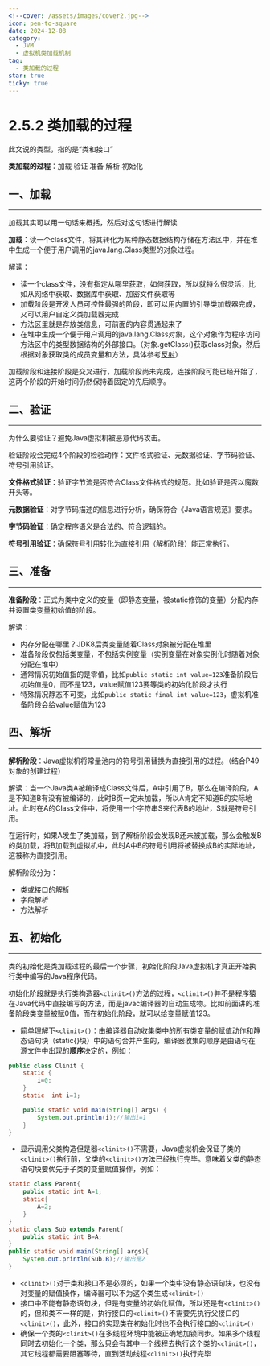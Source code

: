 ```yaml
---
<!--cover: /assets/images/cover2.jpg-->
icon: pen-to-square
date: 2024-12-08
category:
  - JVM
  - 虚拟机类加载机制
tag:
  - 类加载的过程
star: true
ticky: true
---
```

# 2.5.2 类加载的过程

此文说的类型，指的是“类和接口”

**类加载的过程**：加载	验证	准备	解析	初始化

## 一、加载

---

加载其实可以用一句话来概括，然后对这句话进行解读

**加载**：读一个class文件，将其转化为某种静态数据结构存储在方法区中，并在堆中生成一个便于用户调用的java.lang.Class类型的对象过程。

解读：

- 读一个class文件，没有指定从哪里获取，如何获取，所以就特么很灵活，比如从网络中获取、数据库中获取、加密文件获取等
- 加载阶段是开发人员可控性最强的阶段，即可以用内置的引导类加载器完成，又可以用户自定义类加载器完成
- 方法区里就是存放类信息，可前面的内容贯通起来了
- 在堆中生成一个便于用户调用的java.lang.Class对象，这个对象作为程序访问方法区中的类型数据结构的外部接口。（对象.getClass()获取class对象，然后根据对象获取类的成员变量和方法，具体参考[反射](https://ranqingisfine.github.io/myBlog/%E4%B8%80%E3%80%81Java%E5%9F%BA%E7%A1%80/1.4%20%E9%9D%A2%E5%90%91%E5%AF%B9%E8%B1%A1%E7%BC%96%E7%A8%8B/1.4.2%20%E5%8F%8D%E5%B0%84.html)）

加载阶段和连接阶段是交叉进行，加载阶段尚未完成，连接阶段可能已经开始了，这两个阶段的开始时间仍然保持着固定的先后顺序。

## 二、验证

---

为什么要验证？避免Java虚拟机被恶意代码攻击。

验证阶段会完成4个阶段的检验动作：文件格式验证、元数据验证、字节码验证、符号引用验证。

**文件格式验证**：验证字节流是否符合Class文件格式的规范。比如验证是否以魔数开头等。

**元数据验证**：对字节码描述的信息进行分析，确保符合《Java语言规范》要求。

**字节码验证**：确定程序语义是合法的、符合逻辑的。

**符号引用验证**：确保符号引用转化为直接引用（解析阶段）能正常执行。

## 三、准备

---

**准备阶段**：正式为类中定义的变量（即静态变量，被static修饰的变量）分配内存并设置类变量初始值的阶段。

解读：

- 内存分配在哪里？JDK8后类变量随着Class对象被分配在堆里
- 准备阶段仅包括类变量，不包括实例变量（实例变量在对象实例化时随着对象分配在堆中）
- 通常情况初始值指的是零值，比如`public static int value=123`准备阶段后初始值是0，而不是123，value赋值123要等类的初始化阶段才执行
- 特殊情况静态不可变，比如`public static final int value=123`，虚拟机准备阶段会给value赋值为123

## 四、解析

---

**解析阶段**：Java虚拟机将常量池内的符号引用替换为直接引用的过程。（结合P49对象的创建过程）

解读：当一个Java类A被编译成Class文件后，A中引用了B，那么在编译阶段，A是不知道B有没有被编译的，此时B页一定未加载，所以A肯定不知道B的实际地址。此时在A的Class文件中，将使用一个字符串S来代表B的地址，S就是符号引用。

在运行时，如果A发生了类加载，到了解析阶段会发现B还未被加载，那么会触发B的类加载，将B加载到虚拟机中，此时A中B的符号引用将被替换成B的实际地址，这被称为直接引用。

解析阶段分为：

- 类或接口的解析
- 字段解析
- 方法解析

## 五、初始化

---

类的初始化是类加载过程的最后一个步骤，初始化阶段Java虚拟机才真正开始执行类中编写的Java程序代码。

初始化阶段就是执行类构造器`<clinit>()`方法的过程，`<clinit>()`并不是程序猿在Java代码中直接编写的方法，而是javac编译器的自动生成物。比如前面讲的准备阶段类变量被赋0值，而在初始化阶段，就可以给变量赋值123。

- 简单理解下`<clinit>()`：由编译器自动收集类中的所有类变量的赋值动作和静态语句块（static{}块）中的语句合并产生的，编译器收集的顺序是由语句在源文件中出现的**顺序**决定的，例如：

```java
public class Clinit {
    static {
        i=0;
    }
    static  int i=1;

    public static void main(String[] args) {
        System.out.println(i);//输出i=1
    }
}
```

- 显示调用父类构造但是器`<clinit>()`不需要，Java虚拟机会保证子类的`<clinit>()`执行前，父类的`<clinit>()`方法已经执行完毕。意味着父类的静态语句块要优先于子类的变量赋值操作，例如：

```java
static class Parent{
  	public static int A=1;
  	static{
      	A=2;
    }
}
static class Sub extends Parent{
  	public static int B=A;
}
public static void main(String[] args){
  	System.out.println(Sub.B);//输出是2
}
```

- `<clinit>()`对于类和接口不是必须的，如果一个类中没有静态语句块，也没有对变量的赋值操作，编译器可以不为这个类生成`<clinit>()`
- 接口中不能有静态语句块，但是有变量的初始化赋值，所以还是有`<clinit>()`的，但和类不一样的是，执行接口的`<clinit>()`不需要先执行父接口的`<clinit>()`，此外，接口的实现类在初始化时也不会执行接口的`<clinit>()`
- 确保一个类的`<clinit>()`在多线程环境中能被正确地加锁同步。如果多个线程同时去初始化一个类，那么只会有其中一个线程去执行这个类的`<clinit>()`，其它线程都需要阻塞等待，直到活动线程`<clinit>()`执行完毕













































